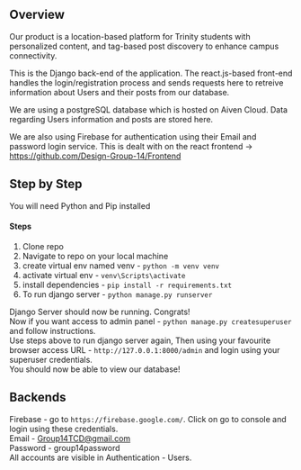 ## Overview

Our product is a location-based platform for Trinity students with personalized content, and tag-based post discovery to enhance campus connectivity.

This is the Django back-end of the application. The react.js-based front-end handles the login/registration process and sends requests here to retreive information about Users and their posts from our database. <br>

We are using a postgreSQL database which is hosted on Aiven Cloud. Data regarding Users information and posts are stored here. <br>

We are also using Firebase for authentication using their Email and password login service. This is dealt with on the react frontend -> https://github.com/Design-Group-14/Frontend


## Step by Step
You will need Python and Pip installed

#### Steps
1. Clone repo 
2. Navigate to repo on your local machine
3. create virtual env named venv - `python -m venv venv`
4. activate virtual env - `venv\Scripts\activate` 
5. install dependencies - `pip install -r requirements.txt`
6. To run django server - `python manage.py runserver`

Django Server should now be running. Congrats!<br> Now if you want access to admin panel - `python manage.py createsuperuser` and follow instructions.<br>
Use steps above to run django server again, Then using your favourite browser access URL - `http://127.0.0.1:8000/admin` and login using your superuser credentials. <br>
You should now be able to view our database!

## Backends

Firebase - go to `https://firebase.google.com/`. Click on go to console and login using these credentials. <br> Email - Group14TCD@gmail.com <br> Password - group14password <br>
All accounts are visible in Authentication - Users.














